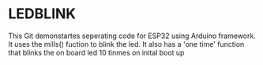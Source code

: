 # LEDBLINK
This Git demonstartes seperating code for ESP32 using Arduino framework. It uses the mills() fuction to blink the led. It also has a 'one time' function that blinks the on board led 10 tinmes on inital boot up
